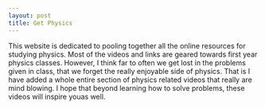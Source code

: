 ```yaml
---
layout: post
title: Get Physics
---
```


This website is dedicated to pooling together all the online resources for studying physics. Most of the videos and links are geared towards first year physics classes. However, I think far to often we get lost in the problems given in class, that we forget the really enjoyable side of physics. That is I have added a whole entire section of physics related videos that really are mind blowing. I hope that beyond learning how to solve problems, these videos will inspire youas well.
